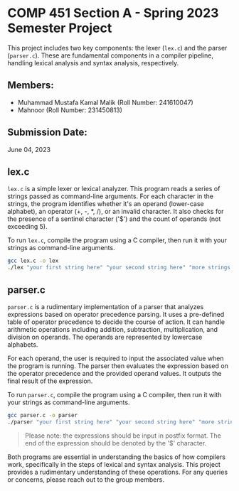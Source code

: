 # COMP 451 Section A - Spring 2023 Semester Project

This project includes two key components: the lexer (`lex.c`) and the parser (`parser.c`). These are fundamental components in a compiler pipeline, handling lexical analysis and syntax analysis, respectively. 

## Members:
- Muhammad Mustafa Kamal Malik (Roll Number: 241610047)
- Mahnoor (Roll Number: 231450813)

## Submission Date:
June 04, 2023

## lex.c

`lex.c` is a simple lexer or lexical analyzer. This program reads a series of strings passed as command-line arguments. For each character in the strings, the program identifies whether it's an operand (lower-case alphabet), an operator (+, -, *, /), or an invalid character. It also checks for the presence of a sentinel character ('$') and the count of operands (not exceeding 5).

To run `lex.c`, compile the program using a C compiler, then run it with your strings as command-line arguments.

```bash
gcc lex.c -o lex
./lex "your first string here" "your second string here" "more strings..."
```

## parser.c

`parser.c` is a rudimentary implementation of a parser that analyzes expressions based on operator precedence parsing. It uses a pre-defined table of operator precedence to decide the course of action. It can handle arithmetic operations including addition, subtraction, multiplication, and division on operands. The operands are represented by lowercase alphabets. 

For each operand, the user is required to input the associated value when the program is running. The parser then evaluates the expression based on the operator precedence and the provided operand values. It outputs the final result of the expression.

To run `parser.c`, compile the program using a C compiler, then run it with your strings as command-line arguments.

```bash
gcc parser.c -o parser
./parser "your first string here" "your second string here" "more strings..."
```

> Please note: the expressions should be input in postfix format. The end of the expression should be denoted by the '$' character.

Both programs are essential in understanding the basics of how compilers work, specifically in the steps of lexical and syntax analysis. This project provides a rudimentary understanding of these operations. For any queries or concerns, please reach out to the group members.
